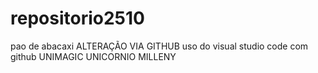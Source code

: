 # repositorio2510
pao de abacaxi
ALTERAÇÃO VIA GITHUB
uso do visual studio code com github
UNIMAGIC UNICORNIO MILLENY
